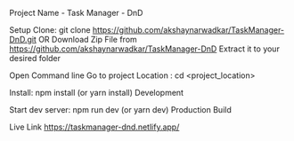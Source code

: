 Project Name - Task Manager - DnD

Setup
Clone: git clone https://github.com/akshaynarwadkar/TaskManager-DnD.git
OR
Download Zip File from https://github.com/akshaynarwadkar/TaskManager-DnD
Extract it to your desired folder

Open Command line
Go to project Location : cd <project_location>

Install: npm install (or yarn install)
Development

Start dev server: npm run dev (or yarn dev)
Production Build

Live Link
https://taskmanager-dnd.netlify.app/
